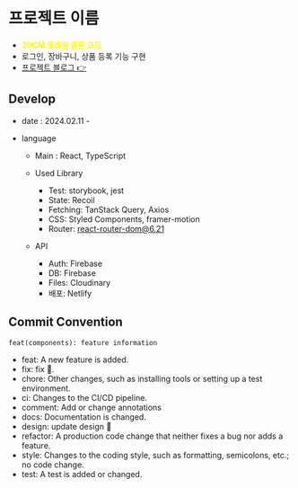 # 프로젝트 이름

- <strong style="color:yellow">29CM 모바일 클론 코딩</strong>
- 로그인, 장바구니, 상품 등록 기능 구현
- [프로젝트 블로그 👉](https://www.notion.so/yuziwoo2/29cm-Clone-6d878d55288d4e65940cb9223f30a358?pvs=4)

## Develop

- date : 2024.02.11 -

- language

  - Main : React, TypeScript
  - Used Library

    - Test: storybook, jest
    - State: Recoil
    - Fetching: TanStack Query, Axios
    - CSS: Styled Components, framer-motion
    - Router: react-router-dom@6.21

  - API

    - Auth: Firebase
    - DB: Firebase
    - Files: Cloudinary
    - 배포: Netlify

## Commit Convention

```
feat(components): feature information
```

- feat: A new feature is added.
- fix: fix 🐞.
- chore: Other changes, such as installing tools or setting up a test environment.
- ci: Changes to the CI/CD pipeline.
- comment: Add or change annotations
- docs: Documentation is changed.
- design: update design 🎨
- refactor: A production code change that neither fixes a bug nor adds a feature.
- style: Changes to the coding style, such as formatting, semicolons, etc.; no code change.
- test: A test is added or changed.
